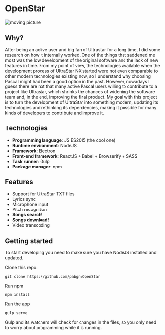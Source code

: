 # OpenStar

![moving picture](http://i.imgur.com/k3jfKYf.png)

Why?
----

After being an active user and big fan of Ultrastar for a long time, I did some research on how it internally worked. One of the things that saddened me most was the low development of the original software and the lack of new features in time. From my point of view, the technologies available when the development process of UltraStar NX started were not even comparable to other modern technologies existing now, so I understand why choosing Pascal might had been a good option in the past. 
However, nowadays I guess there are not that many active Pascal users willing to contribute to a project like Ultrastar, which shrinks the chances of widening the software team and, in the end, improving the final product.
My goal with this project is to turn the development of UltraStar into something modern, updating its technologies and rethinking its dependencies, making it possible for many kinds of developers to contribute and improve it.

Technologies
-----------
- **Programming language**: JS ES2015 (the cool one)
- **Runtime environment**: NodeJS
- **Framework**: Electron
- **Front-end framework**: ReactJS + Babel + Browserify + SASS
- **Task runner**: Gulp
- **Package manager**: npm

Features
--------
- Support for UltraStar TXT files
- Lyrics sync
- Microphone input
- Pitch recognition
- **Songs search!**
- **Songs download!**
- Video transcoding 

Getting started
---------------
To start developing you need to make sure you have NodeJS installed and updated.

Clone this repo:

	git clone https://github.com/pabgn/OpenStar
	
Run npm

	npm install
	
Run the app

	gulp serve
	
Gulp and its watchers will check for changes in the files, so you only need to worry about programming while it is running.

